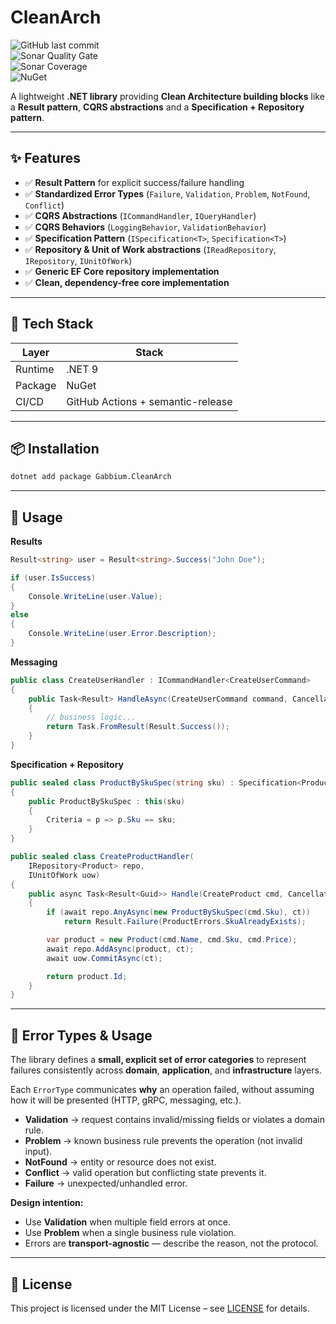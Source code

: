 # CleanArch

![GitHub last commit](https://img.shields.io/github/last-commit/gabbium/dotnet-cleanarch)  
![Sonar Quality Gate](https://img.shields.io/sonar/quality_gate/gabbium_dotnet-cleanarch?server=https%3A%2F%2Fsonarcloud.io)  
![Sonar Coverage](https://img.shields.io/sonar/coverage/gabbium_dotnet-cleanarch?server=https%3A%2F%2Fsonarcloud.io)  
![NuGet](https://img.shields.io/nuget/v/Gabbium.CleanArch)

A lightweight **.NET library** providing **Clean Architecture building blocks** like a **Result pattern**, **CQRS abstractions** and a **Specification + Repository pattern**.

---

## ✨ Features

-   ✅ **Result Pattern** for explicit success/failure handling
-   ✅ **Standardized Error Types** (`Failure`, `Validation`, `Problem`, `NotFound`, `Conflict`)
-   ✅ **CQRS Abstractions** (`ICommandHandler`, `IQueryHandler`)
-   ✅ **CQRS Behaviors** (`LoggingBehavior`, `ValidationBehavior`)
-   ✅ **Specification Pattern** (`ISpecification<T>`, `Specification<T>`)
-   ✅ **Repository & Unit of Work abstractions** (`IReadRepository`, `IRepository`, `IUnitOfWork`)
-   ✅ **Generic EF Core repository implementation**
-   ✅ **Clean, dependency-free core implementation**

---

## 🧱 Tech Stack

| Layer   | Stack                             |
| ------- | --------------------------------- |
| Runtime | .NET 9                            |
| Package | NuGet                             |
| CI/CD   | GitHub Actions + semantic-release |

---

## 📦 Installation

```bash
dotnet add package Gabbium.CleanArch
```

---

## 🚀 Usage

**Results**

```csharp
Result<string> user = Result<string>.Success("John Doe");

if (user.IsSuccess)
{
    Console.WriteLine(user.Value);
}
else
{
    Console.WriteLine(user.Error.Description);
}
```

**Messaging**

```csharp
public class CreateUserHandler : ICommandHandler<CreateUserCommand>
{
    public Task<Result> HandleAsync(CreateUserCommand command, CancellationToken ct)
    {
        // business logic...
        return Task.FromResult(Result.Success());
    }
}
```

**Specification + Repository**

```csharp
public sealed class ProductBySkuSpec(string sku) : Specification<Product>
{
    public ProductBySkuSpec : this(sku)
    {
        Criteria = p => p.Sku == sku;
    }
}

public sealed class CreateProductHandler(
    IRepository<Product> repo,
    IUnitOfWork uow)
{
    public async Task<Result<Guid>> Handle(CreateProduct cmd, CancellationToken ct)
    {
        if (await repo.AnyAsync(new ProductBySkuSpec(cmd.Sku), ct))
            return Result.Failure(ProductErrors.SkuAlreadyExists);

        var product = new Product(cmd.Name, cmd.Sku, cmd.Price);
        await repo.AddAsync(product, ct);
        await uow.CommitAsync(ct);

        return product.Id;
    }
}
```

---

## 🧱 Error Types & Usage

The library defines a **small, explicit set of error categories** to represent failures consistently across **domain**, **application**, and **infrastructure** layers.

Each `ErrorType` communicates **why** an operation failed, without assuming how it will be presented (HTTP, gRPC, messaging, etc.).

-   **Validation** → request contains invalid/missing fields or violates a domain rule.
-   **Problem** → known business rule prevents the operation (not invalid input).
-   **NotFound** → entity or resource does not exist.
-   **Conflict** → valid operation but conflicting state prevents it.
-   **Failure** → unexpected/unhandled error.

**Design intention:**

-   Use **Validation** when multiple field errors at once.
-   Use **Problem** when a single business rule violation.
-   Errors are **transport-agnostic** — describe the reason, not the protocol.

---

## 🪪 License

This project is licensed under the MIT License – see [LICENSE](LICENSE) for details.
